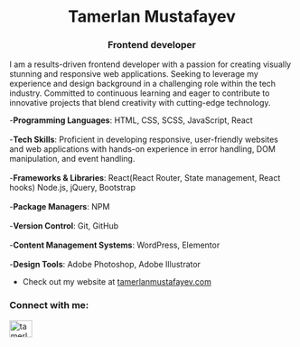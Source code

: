 <h1 align="center">Tamerlan Mustafayev</h1>
<h3 align="center">Frontend developer</h3>


<p> I am a results-driven  frontend developer with a passion for creating visually stunning and responsive web applications. Seeking to leverage my experience and design background in a challenging role within the tech industry. Committed to continuous learning and eager to contribute to innovative projects that blend creativity with cutting-edge technology.</p>

-<strong>Programming Languages</strong>: HTML, CSS, SCSS, JavaScript, React <br>
 <br>
-<strong>Tech Skills</strong>: Proficient in developing responsive, user-friendly websites and web applications with hands-on experience in error handling, DOM manipulation, and event handling. <br>
 <br>
-<strong>Frameworks & Libraries</strong>: React(React Router, State management, React hooks) Node.js, jQuery, Bootstrap <br>
 <br>
-<strong>Package Managers</strong>: NPM <br>
 <br>
-<strong>Version Control</strong>: Git, GitHub <br>
 <br>
-<strong>Content Management Systems</strong>: WordPress, Elementor <br>
 <br>
-<strong>Design Tools</strong>: Adobe Photoshop, Adobe Illustrator <br>

- Check out my website at [tamerlanmustafayev.com](https://tamerlanmustafayev.com/)


<h3 align="left">Connect with me:</h3>
<p align="left">
<a href="https://linkedin.com/in/tamerlanmustafayev" target="blank"><img align="center" src="https://cdn.worldvectorlogo.com/logos/linkedin-icon.svg" alt="tamerlanmustafayev" height="30" width="40" /></a>

</p>





